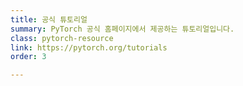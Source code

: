 ```yaml
---
title: 공식 튜토리얼
summary: PyTorch 공식 홈페이지에서 제공하는 튜토리얼입니다.
class: pytorch-resource
link: https://pytorch.org/tutorials
order: 3

---
```

